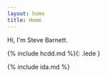 ```yaml
---
layout: home
title: Home
---
```


Hi, I'm Steve Barnett.

{% include hcdd.md %}{: .lede }

{% include ida.md %}
